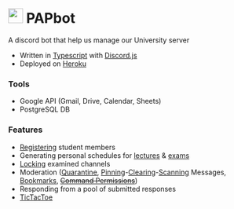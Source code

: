 # <img src="https://i.postimg.cc/FK60gmhx/papv2-5-CROPPED.png" width=30/> PAPbot 
A discord bot that help us manage our University server

- Written in [Typescript](https://www.typescriptlang.org) with [Discord.js](https://github.com/discordjs/discord.js)
- Deployed on [Heroku](https://www.heroku.com)

### Tools
- Google API (Gmail, Drive, Calendar, Sheets)
- PostgreSQL DB

### Features
- [Registering](https://github.com/papsavas/PAP-bot/blob/master/src/Commands/Guild/Impl/KEP_registrationCmdImpl.ts) student members
- Generating personal schedules for [lectures](https://github.com/papsavas/PAP-bot/blob/master/src/Commands/Guild/Impl/KEP_myScheduleCmdImpl.ts) & [exams](https://github.com/papsavas/PAP-bot/blob/master/src/Commands/Guild/Impl/KEP_myExamsCmdImpl.ts)
- [Locking](https://github.com/papsavas/PAP-bot/blob/65203a11bd32d29678eaa1c696b9b6c32ad65366/src/Handlers/Guilds/Impl/KepGuild.ts#L562-L588) examined channels
- Moderation ([Quarantine](https://github.com/papsavas/PAP-bot/blob/master/src/Commands/Guild/Impl/KEP_muteCmdImpl.ts), [Pinning](https://github.com/papsavas/PAP-bot/blob/master/src/Handlers/Guilds/AbstractGuild.ts#L138-L163)-[Clearing](https://github.com/papsavas/PAP-bot/blob/master/src/Commands/Guild/Impl/clearMessagesCmdImpl.ts)-[Scanning](https://github.com/papsavas/PAP-bot/blob/master/src/Handlers/Guilds/Impl/KepGuild.ts#L672) Messages, [Bookmarks](https://github.com/papsavas/PAP-bot/blob/master/src/Handlers/Guilds/AbstractGuild.ts#L166-L183), [~~Command Permissions~~](https://github.com/papsavas/PAP-bot/blob/master/src/Commands/Guild/Impl/commandPermsCmdImpl.ts))
- Responding from a pool of submitted responses
- [TicTacToe](https://github.com/papsavas/PAP-bot/blob/master/src/Commands/Global/Impl/tictactoeCmdImpl.ts)
